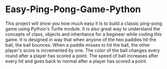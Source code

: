 # Easy-Ping-Pong-Game-Python
This project will show you how much easy it is to build a classic ping-pong game using Python's Turtle module. It is also great way to understand the concepts of class, objects and inheritance for a begineer while coding this game. It is designed in way that when anyone of the two paddles hit the ball, the ball bounces. When a paddle misses to hit the ball, the other player's score is incremented by one. The color of the ball changes every round after a player has scored a point. The speed of ball increases after every hit and goes back to normal after a player has scored a point.
